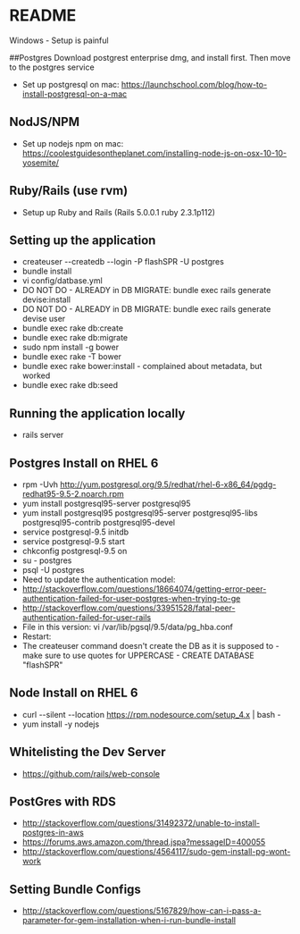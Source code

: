 # README

Windows - Setup is painful

##Postgres
Download postgrest enterprise dmg, and install first. Then move to the postgres service
* Set up postgresql on mac:  https://launchschool.com/blog/how-to-install-postgresql-on-a-mac

## NodJS/NPM
* Set up nodejs npm on mac:  https://coolestguidesontheplanet.com/installing-node-js-on-osx-10-10-yosemite/

## Ruby/Rails (use rvm)
* Setup up Ruby and Rails (Rails 5.0.0.1 ruby 2.3.1p112)

## Setting up the application
* createuser --createdb --login -P flashSPR -U postgres
* bundle install
* vi config/datbase.yml
* DO NOT DO - ALREADY in DB MIGRATE: bundle exec rails generate devise:install
* DO NOT DO - ALREADY in DB MIGRATE: bundle exec rails generate devise user
* bundle exec rake db:create
* bundle exec rake db:migrate
* sudo npm install -g bower
* bundle exec rake -T bower
* bundle exec rake bower:install - complained about metadata, but worked
* bundle exec rake db:seed

## Running the application locally
* rails server

## Postgres Install on RHEL 6
* rpm -Uvh http://yum.postgresql.org/9.5/redhat/rhel-6-x86_64/pgdg-redhat95-9.5-2.noarch.rpm
* yum install postgresql95-server postgresql95
* yum install postgresql95 postgresql95-server postgresql95-libs postgresql95-contrib postgresql95-devel
* service postgresql-9.5 initdb 
* service postgresql-9.5 start
* chkconfig postgresql-9.5 on
* su - postgres
* psql -U postgres
* Need to update the authentication model: 
* http://stackoverflow.com/questions/18664074/getting-error-peer-authentication-failed-for-user-postgres-when-trying-to-ge
* http://stackoverflow.com/questions/33951528/fatal-peer-authentication-failed-for-user-rails
* File in this version: vi /var/lib/pgsql/9.5/data/pg_hba.conf
* Restart: 
* The createuser command doesn't create the DB as it is supposed to - make sure to use quotes for UPPERCASE - CREATE DATABASE "flashSPR"

## Node Install on RHEL 6
* curl --silent --location https://rpm.nodesource.com/setup_4.x | bash -
* yum install -y nodejs

## Whitelisting the Dev Server
* https://github.com/rails/web-console

## PostGres with RDS
* http://stackoverflow.com/questions/31492372/unable-to-install-postgres-in-aws
* https://forums.aws.amazon.com/thread.jspa?messageID=400055
* http://stackoverflow.com/questions/4564117/sudo-gem-install-pg-wont-work


## Setting Bundle Configs
* http://stackoverflow.com/questions/5167829/how-can-i-pass-a-parameter-for-gem-installation-when-i-run-bundle-install
